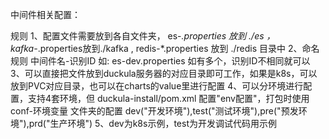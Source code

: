 中间件相关配置：

规则
1、配置文件需要放到各自文件夹， es-*.properties 放到 ./es ，kafka-*.properties放到./kafka , redis-*.properties 放到 ./redis 目录中
2、命名规则  中间件名-识别ID  如: es-dev.properties 如有多个，识别ID不相同就可以
3、可以直接把文件放到duckula服务器的对应目录即可工作，如果是k8s，可以放到PVC对应目录，也可以在charts的value里进行配置
4、可以分环境进行配置，支持4套环境，但 duckula-install/pom.xml 配置"env配置"，打包时使用 conf-环境变量 文件夹的配置 
   dev("开发环境"),test("测试环境"),pre("预发环境"),prd("生产环境")
5、dev为k8s示例，test为开发调试代码用示例